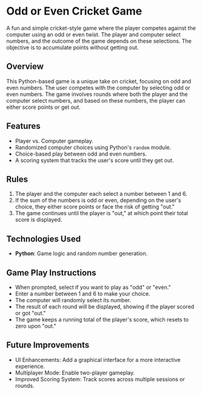 # Odd or Even Cricket Game

A fun and simple cricket-style game where the player competes against the computer using an odd or even twist. The player and computer select numbers, and the outcome of the game depends on these selections. The objective is to accumulate points without getting out.

## Overview

This Python-based game is a unique take on cricket, focusing on odd and even numbers. The user competes with the computer by selecting odd or even numbers. The game involves rounds where both the player and the computer select numbers, and based on these numbers, the player can either score points or get out.

## Features

- Player vs. Computer gameplay.
- Randomized computer choices using Python's `random` module.
- Choice-based play between odd and even numbers.
- A scoring system that tracks the user's score until they get out.

## Rules

1. The player and the computer each select a number between 1 and 6.
2. If the sum of the numbers is odd or even, depending on the user's choice, they either score points or face the risk of getting "out."
3. The game continues until the player is "out," at which point their total score is displayed.

## Technologies Used

- **Python**: Game logic and random number generation.

## Game Play Instructions
- When prompted, select if you want to play as "odd" or "even."
- Enter a number between 1 and 6 to make your choice.
- The computer will randomly select its number.
- The result of each round will be displayed, showing if the player scored or got "out."
- The game keeps a running total of the player's score, which resets to zero upon "out."

## Future Improvements
- UI Enhancements: Add a graphical interface for a more interactive experience.
- Multiplayer Mode: Enable two-player gameplay.
- Improved Scoring System: Track scores across multiple sessions or rounds.
